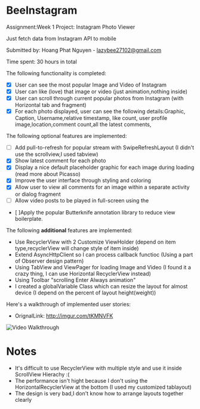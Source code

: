 # BeeInstagram
Assignment:Week 1 Project: Instagram Photo Viewer

Just fetch data from Instagram API to mobile

Submitted by: Hoang Phat Nguyen - lazybee27102@gmail.com

Time spent: 30 hours in total 

The following functionality is completed:

* [X] User can see the most popular Image and Video of Instagram
* [X] User can like (love) that image or video (just animation,nothing inside)
* [X] User can scroll through current popular photos from Instagram (with Horizontal tab and fragment)
* [X] For each photo displayed, user can see the following details:Graphic, Caption, Username,relative timestamp, like count, user profile image,location,comment count,all the latest comments,

The following optional features are implemented:

* [ ] Add pull-to-refresh for popular stream with SwipeRefreshLayout (I didn't use the scrollview,I used tabview)
* [X] Show latest comment for each photo 
* [X] Display a nice default placeholder graphic for each image during loading (read more about Picasso)
* [X] Improve the user interface through styling and coloring
* [X] Allow user to view all comments for an image within a separate activity or dialog fragment 
* [ ] Allow video posts to be played in full-screen using the
* [ ]Apply the popular Butterknife annotation library to reduce view boilerplate.

The following **additional** features are implemented:

- Use RecyclerView with 2 Customize ViewHolder (depend on item type,recyclerView will change style of item inside) 
- Extend AsyncHttpClient so I can process callback functioc (Using a part of Observer design pattern)
- Using TabView and ViewPager for loading Image and Video (I found it a crazy thing, I can use Horizontal RecyclerView instead)
- Using Toolbar "scrolling Enter Always animation"
- I created a globalVariable Class which can resize the layout for almost device (I depend on the percent of layout height(weight))

Here's a walkthrough of implemented user stories:
- OrignalLink: http://imgur.com/tKMNVFK
<img src='http://imgur.com/tKMNVFK' title='Video Walkthrough' width='' alt='Video Walkthrough' />


# Notes
- It's difficult to use RecyclerView with multiple style and use it inside ScrollView Hierachy :(
- The performance isn't hight because I don't using the HorizontalRecyclerView at the bottom (I used my customized tablayout)
- The design is very bad,I don't know how to arrange layouts together clearly

